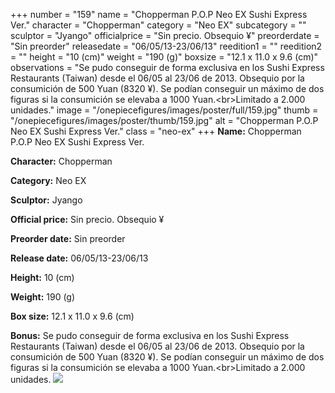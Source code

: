 +++
number = "159"
name = "Chopperman P.O.P Neo EX Sushi Express Ver."
character = "Chopperman"
category = "Neo EX"
subcategory = ""
sculptor = "Jyango"
officialprice = "Sin precio. Obsequio ¥"
preorderdate = "Sin preorder"
releasedate = "06/05/13-23/06/13"
reedition1 = ""
reedition2 = ""
height = "10 (cm)"
weight = "190 (g)"
boxsize = "12.1 x 11.0 x 9.6 (cm)"
observations = "Se pudo conseguir de forma exclusiva en los Sushi Express Restaurants (Taiwan) desde el 06/05 al 23/06 de 2013. Obsequio por la consumición de 500  Yuan (8320 ¥). Se podían conseguir un máximo de dos figuras si la consumición se elevaba a 1000 Yuan.&lt;br&gt;Limitado a 2.000 unidades."
image = "/onepiecefigures/images/poster/full/159.jpg"
thumb = "/onepiecefigures/images/poster/thumb/159.jpg"
alt = "Chopperman P.O.P Neo EX Sushi Express Ver."
class = "neo-ex"
+++
**Name:** Chopperman P.O.P Neo EX Sushi Express Ver.

**Character:** Chopperman

**Category:** Neo EX 

**Sculptor:** Jyango

**Official price:** Sin precio. Obsequio ¥

**Preorder date:** Sin preorder

**Release date:** 06/05/13-23/06/13

**Height:** 10 (cm)

**Weight:** 190 (g)

**Box size:** 12.1 x 11.0 x 9.6 (cm)

**Bonus:** Se pudo conseguir de forma exclusiva en los Sushi Express Restaurants (Taiwan) desde el 06/05 al 23/06 de 2013. Obsequio por la consumición de 500  Yuan (8320 ¥). Se podían conseguir un máximo de dos figuras si la consumición se elevaba a 1000 Yuan.&lt;br&gt;Limitado a 2.000 unidades.
<img src="/onepiecefigures/images/poster/thumb/159.jpg">